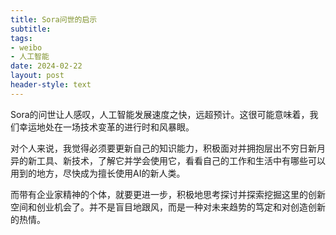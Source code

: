 ```yaml
---
title: Sora问世的启示
subtitle: 
tags: 
- weibo
- 人工智能
date: 2024-02-22
layout: post
header-style: text
---
```


Sora的问世让人感叹，人工智能发展速度之快，远超预计。这很可能意味着，我们幸运地处在一场技术变革的进行时和风暴眼。

对个人来说，我觉得必须要更新自己的知识能力，积极面对并拥抱层出不穷日新月异的新工具、新技术，了解它并学会使用它，看看自己的工作和生活中有哪些可以用到的地方，尽快成为擅长使用AI的新人类。

而带有企业家精神的个体，就要更进一步，积极地思考探讨并探索挖掘这里的创新空间和创业机会了。并不是盲目地跟风，而是一种对未来趋势的笃定和对创造创新的热情。